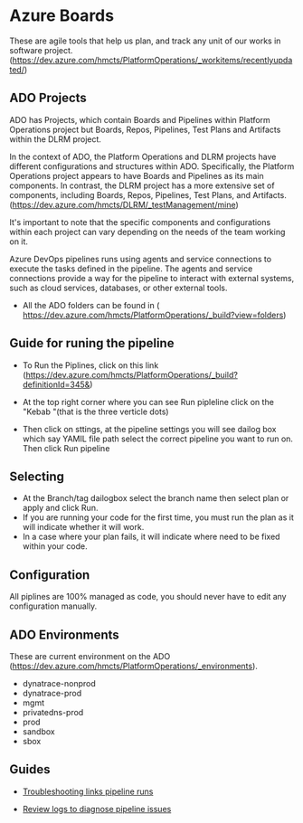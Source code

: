 # Azure Boards 
These are agile tools that help us plan, and track any unit of  our works in software project. (https://dev.azure.com/hmcts/PlatformOperations/_workitems/recentlyupdated/)


##  ADO Projects

ADO has Projects, which contain Boards and Pipelines within Platform Operations project but Boards, Repos, Pipelines, Test Plans and Artifacts within the DLRM project.

In the context of ADO, the Platform Operations and DLRM projects have different configurations and structures within ADO. Specifically, the Platform Operations project appears to have Boards and Pipelines as its main components. In contrast, the DLRM project has a more extensive set of components, including Boards, Repos, Pipelines, Test Plans, and Artifacts.(https://dev.azure.com/hmcts/DLRM/_testManagement/mine)

It's important to note that the specific components and configurations within each project can vary depending on the needs of the team working on it.

Azure DevOps pipelines runs using agents and service connections to execute the tasks defined in the pipeline. The agents and service connections provide a way for the pipeline to interact with external systems, such as cloud services, databases, or other external tools.

- All the ADO folders can be found in ( https://dev.azure.com/hmcts/PlatformOperations/_build?view=folders)

## Guide for runing  the  pipeline

- To Run the  Piplines, click on this link (https://dev.azure.com/hmcts/PlatformOperations/_build?definitionId=345&)

- At the top right corner where you can see Run pipleline click on the "Kebab "(that is the three verticle dots)   

- Then click on sttings, at the pipeline settings you will see dailog box which say YAMIL file path select the correct pipeline you want to run on. Then click Run pipeline
  
## Selecting 

- At the Branch/tag dailogbox select the branch name then  select plan or 
apply  and click Run.
- If you are running your code for the first time, you must run the plan as  it will indicate whether it will work. 
- In a case where your plan fails, it will indicate where need to be 
fixed within your code.
 
## Configuration

All piplines  are 100% managed as code, you should never 
have to edit any configuration manually.
 
## ADO Environments

These are current environment on the ADO (https://dev.azure.com/hmcts/PlatformOperations/_environments).

- dynatrace-nonprod
- dynatrace-prod
- mgmt
- privatedns-prod
- prod
- sandbox
- sbox
  

## Guides

- [Troubleshooting links pipeline runs ]( https://learn.microsoft.com/en-us/azure/devops/pipelines/troubleshooting/troubleshooting?view=azure-devops)
  
- [Review logs to diagnose pipeline issues](https://learn.microsoft.com/en-us/azure/devops/pipelines/troubleshooting/review-logs?view=azure-devops)
  
